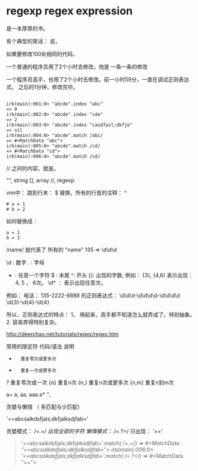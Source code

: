 # regexp  regex expression

是一本厚厚的书。

有个典型的笑话： 说，

如果要修改100处相同的代码，

一个普通的程序员用了2个小时去修改，他是 一条一条的修改

一个程序员高手，也用了2个小时去修改。前一小时59分，一直在调试正则表达式。 之后的1分钟，修改完毕。

##

```
irb(main):001:0> "abcde".index "abc"
=> 0
irb(main):002:0> "abcde".index "cde"
=> 2
irb(main):003:0> "abcde".index "casdfasl;dkfje"
=> nil
irb(main):004:0> "abcde".match /abc/
=> #<MatchData "abc">
irb(main):005:0> "abcde".match /cd/
=> #<MatchData "cd">
irb(main):006:0> "abcde".match /cd/

```

//
之间的内容，就是。

"", string
[],  array
//,  regexp

vim中： 跳到行末： $
替换，所有的行首的注释：  ^

```
# a = 1
# b = 2
```
如何替换成：
```
a = 1
b = 2
```

/name/  就代表了 所有的  "name"
135   =>    \d\d\d

\d : 数字
.  : 字母
*  : 任意一个字符
$ : 末尾
^: 开头
{}: 出现的字数, 例如：  {3},  {4,6} 表示出现： 4, 5 ， 6次。
\d* ： 表示出现任意次。

例如：
电话：   135-2222-8888
的正则表达式：
\d\d\d-\d\d\d\d-\d\d\d\d
\d{3}-\d{4}-\d{4}


所以，正则表达式的特点：
1。 用起来，高手都不知道怎么就弄成了。特别抽象。
2.  容易弄得特别复杂。


http://deerchao.net/tutorials/regex/regex.htm


常用的限定符
代码/语法       说明
*       重复零次或更多次
+       重复一次或更多次
?       重复零次或一次
{n}     重复n次
{n,}    重复n次或更多次
{n,m}   重复n到m次


a+       a, aa, aaa
a*      '',

贪婪与懒惰 （  多匹配与少匹配）

'==abcsalkdsfjals;dkfjalksdjfab='

贪婪模式：  /=.*=/     出现全部的字符
懒惰模式：  /=.*?=/    只出现： '=='

> '==abcsalkdsfjals;dkfjalksdjfab='.match( /=.*=/)
=> #<MatchData "==abcsalkdsfjals;dkfjalksdjfab=">
irb(main):006:0> '==abcsalkdsfjals;dkfjalksdjfab='.match( /=.*?=/)
=> #<MatchData "==">
